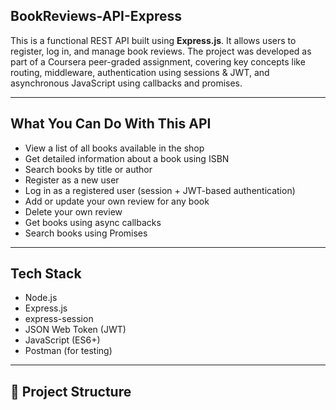 ## BookReviews-API-Express

This is a functional REST API built using **Express.js**. It allows users to register, log in, and manage book reviews. The project was developed as part of a Coursera peer-graded assignment, covering key concepts like routing, middleware, authentication using sessions & JWT, and asynchronous JavaScript using callbacks and promises.

---

##  What You Can Do With This API

- View a list of all books available in the shop
- Get detailed information about a book using ISBN
- Search books by title or author
- Register as a new user
- Log in as a registered user (session + JWT-based authentication)
- Add or update your own review for any book
- Delete your own review
- Get books using async callbacks
- Search books using Promises

---

## Tech Stack

- Node.js
- Express.js
- express-session
- JSON Web Token (JWT)
- JavaScript (ES6+)
- Postman (for testing)

---

## 📂 Project Structure
